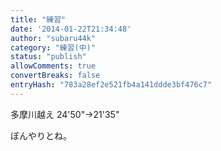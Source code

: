 ```yaml
---
title: "練習"
date: '2014-01-22T21:34:48'
author: "subaru44k"
category: "練習(中)"
status: "publish"
allowComments: true
convertBreaks: false
entryHash: "783a28ef2e521fb4a141ddde3bf476c7"
---
```

多摩川越え
24'50"→21'35"

ぼんやりとね。
